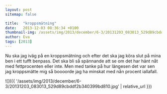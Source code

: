 ```yaml
---
layout: post
sitemap: false

title:  "kroppsmätning"
date:   2013-12-03 08:36:34 +0100
thumbnail-img: /assets/img/2013/december/6-3/20131203_083013_529d89cbddf2b340399bd810.jpg
author: Eva
tags: [2013]
---
```


Nu ska jag iväg på en kroppsmätning och efter det ska jag köra slut på mina ben i ett tufft benpass. Det ska bli så spännande att se om det har hänt nåt med fettprocenten eller inte. Men med tanke på hur längesen det var sen jag kroppsmätte mig så boooorde jag ha minskat med nån procent iallafall.

![]({{ '/assets/img/2013/december/6-3/20131203_083013_529d89cbddf2b340399bd810.jpg'  | relative_url }})

